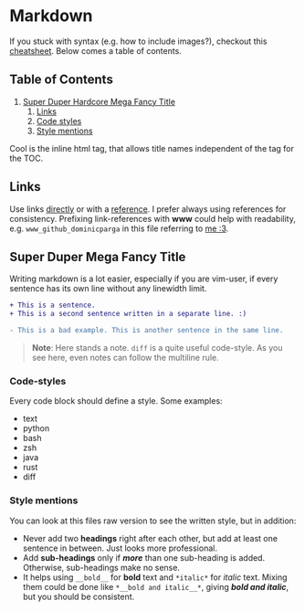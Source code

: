 # Markdown

If you stuck with syntax (e.g. how to include images?), checkout this [cheatsheet][www_md_cheatsheet].
Below comes a table of contents.

## Table of Contents

1. [Super Duper Hardcore Mega Fancy Title](#fancy-title)
    1. [Links](#links)
    2. [Code styles](#code-styles)
    3. [Style mentions](#style-mentions)

Cool is the inline html tag, that allows title names independent of the tag for the TOC.

## Links <a name="links"></a>

Use links [directly](https://github.com/dominicparga) or with a [reference][www_github_dominicparga].
I prefer always using references for consistency.
Prefixing link-references with __www__ could help with readability, e.g. `www_github_dominicparga` in this file referring to [me :3][www_github_dominicparga].

## Super Duper Mega Fancy Title <a name="fancy-title"></a>

Writing markdown is a lot easier, especially if you are vim-user, if every sentence has its own line without any linewidth limit.

```diff
+ This is a sentence.
+ This is a second sentence written in a separate line. :)

- This is a bad example. This is another sentence in the same line.
```

> __Note__: Here stands a note.
> `diff` is a quite useful code-style.
> As you see here, even notes can follow the multiline rule.

### Code-styles <a name="code-styles"></a>

Every code block should define a style.
Some examples:

- text
- python
- bash
- zsh
- java
- rust
- diff

### Style mentions <a name="style-mentions"></a>

You can look at this files raw version to see the written style, but in addition:

- Never add two __headings__ right after each other, but add at least one sentence in between.
  Just looks more professional.
- Add __sub-headings__ only if *__more__* than one sub-heading is added.
  Otherwise, sub-headings make no sense.
- It helps using `__bold__` for __bold__ text and `*italic*` for *italic* text.
  Mixing them could be done like `*__bold and italic__*`, giving *__bold and italic__*, but you should be consistent.

[www_md_cheatsheet]: https://github.com/adam-p/markdown-here/wiki/Markdown-Cheatsheet
[www_github_dominicparga]: https://github.com/dominicparga

